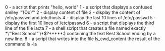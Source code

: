 0 - a script that prints "hello, world"
1 - a script that displays a confused smiley '"(Ôo)"\'
2 - display content of file 
3 - display the content of /etc/passwd and /etc/hosts
4 - display the last 10 lines of /etc/passwd
5 - display the first 10 lines of /etc/passwd
6 -  a script that displays the third line of the file iacta
7 - a shell script that creates a file named exactly \*\\'"Best School"\'\\*$\?\*\*\*\*\*:) containing the text Best School ending by a new line.
8 - a script that writes into the file ls_cwd_content the result of the command ls -la

